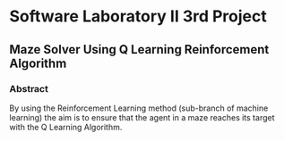 # Software Laboratory II 3rd Project 
<h2> Maze Solver Using Q Learning Reinforcement Algorithm </h2>
<h3> Abstract </h3>
By using the Reinforcement Learning method (sub-branch of machine learning) the aim is to ensure that the agent in a maze reaches its target with the Q Learning Algorithm.
